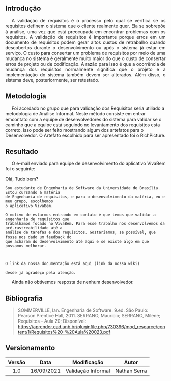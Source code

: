 ## <a>Introdução</a>

<p style="text-indent: 20px; text-align: justify">
A validação de requisitos é o processo pelo qual se verifica se os requisitos definem o sistema que o cliente realmente quer. 
Ela se sobrepõe à análise, uma vez que está preocupada em encontrar problemas com os requisitos.
A validação de requisitos é importante porque erros em um documento de requisitos podem gerar altos custos de
retrabalho quando descobertos durante o desenvolvimento ou após o sistema já estar em serviço.
O custo para consertar um problema de requisitos por meio de uma mudança no sistema é geralmente muito
maior do que o custo de consertar erros de projeto ou de codificação. A razão para isso é que a ocorrência de
mudança dos requisitos normalmente significa que o projeto e a implementação do sistema também devem ser
alterados. Além disso, o sistema deve, posteriormente, ser retestado.
</p>

## <a>Metodologia</a>

<p style="text-indent: 20px; text-align: justfy">
Foi acordado no grupo que para validação dos Requisitos seria utiliado a metodologia de Análise Informal. Neste método consiste em entrar emcontato 
com a equipe de desenvolvedores do sistema para validar se o caminho que a equipe está seguindo no levantamento dos requisitos esta 
correto, isso pode ser feito mostrando algum dos artefatos para o Desenvolvedor. O Artefato escolhido para ser apresentado foi o RichPicture. 
</p>

## <a>Resultado</a>
<p style="text-indent: 20px; text-align: justify">
O e-mail enviado para equipe de desenvolvimento do aplicativo VivaBem foi o seguinte:

</p>
    Olá, Tudo bem?

    Sou estudante de Engenharia de Software da Universidade de Brasília. Estou cursando a matéria
    de Engenharia de requisitos, e para o desenvolvimento da matéria, eu e meu grupo, escolhemos 
    o aplicativo VivaBem.

    O motivo de estarmos entrando em contato é que temos que validar a engenharia de requisitos que
    trabalhamos focado no VivaBem. Para esse trabalho nós desenvolvemos da pré-rastreabilidade até a 
    análise de tarefas e dos requisitos. Gostaríamos, se possível, que fosse nos dado um feedback do
    que acharam do desenvolvimento até aqui e se existe algo em que possamos melhorar.

    

    O link da nossa documentação está aqui (link da nossa wiki)

    desde já agradeço pela atenção.


<p style="text-indent: 20px; text-align: justify">
Ainda não obtivemos resposta de nenhum desenvolvedor.
</p>

## <a>Bibliografia</a>

> SOMMERVILLE, Ian. Engenharia de Software. 9.ed. São Paulo: Pearson Prentice Hall, 2011.
> SERRANO, Maurício; SERRANO, Milene; Requisitos - Aula 20; Disponível: <https://aprender.ead.unb.br/pluginfile.php/730396/mod_resource/content/1/Requisitos%20-%20Aula%20023.pdf>


## <a>Versionamento</a>
| Versão | Data       | Modificação              | Autor   |
| :------: | ---------- | ------------------------ | ------- |
| 1.0    | 16/09/2021 | Validação Informal | Nathan Serra |
